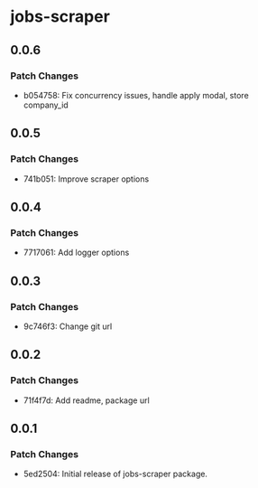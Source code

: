 # jobs-scraper

## 0.0.6

### Patch Changes

- b054758: Fix concurrency issues, handle apply modal, store company_id

## 0.0.5

### Patch Changes

- 741b051: Improve scraper options

## 0.0.4

### Patch Changes

- 7717061: Add logger options

## 0.0.3

### Patch Changes

- 9c746f3: Change git url

## 0.0.2

### Patch Changes

- 71f4f7d: Add readme, package url

## 0.0.1

### Patch Changes

- 5ed2504: Initial release of jobs-scraper package.
